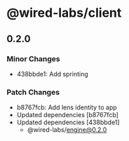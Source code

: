 # @wired-labs/client

## 0.2.0

### Minor Changes

- 438bbde1: Add sprinting

### Patch Changes

- b8767fcb: Add lens identity to app
- Updated dependencies [b8767fcb]
- Updated dependencies [438bbde1]
  - @wired-labs/engine@0.2.0
